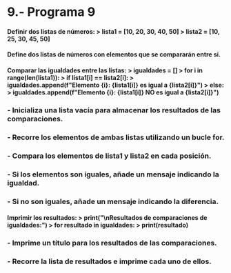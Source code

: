 # 9.- Programa 9
#### Definir dos listas de números: > lista1 = [10, 20, 30, 40, 50] > lista2 = [10, 25, 30, 45, 50]

#### Define dos listas de números con elementos que se compararán entre sí.
#### Comparar las igualdades entre las listas: > igualdades = [] > for i in range(len(lista1)): > if lista1[i] == lista2[i]: > igualdades.append(f"Elemento {i}: {lista1[i]} es igual a {lista2[i]}") > else: > igualdades.append(f"Elemento {i}: {lista1[i]} NO es igual a {lista2[i]}")

### - Inicializa una lista vacía para almacenar los resultados de las comparaciones.
### - Recorre los elementos de ambas listas utilizando un bucle for.
### - Compara los elementos de lista1 y lista2 en cada posición.
### - Si los elementos son iguales, añade un mensaje indicando la igualdad.
### - Si no son iguales, añade un mensaje indicando la diferencia.
#### Imprimir los resultados: > print("\nResultados de comparaciones de igualdades:") > for resultado in igualdades: > print(resultado)

### - Imprime un título para los resultados de las comparaciones.
### - Recorre la lista de resultados e imprime cada uno de ellos.
